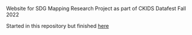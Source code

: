 Website for SDG Mapping Research Project as part of CKIDS Datafest Fall 2022

Started in this repository but finished [here](https://github.com/USC-Office-of-Sustainability/SDGMappingResearch)
